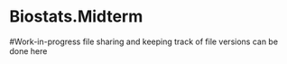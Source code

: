 # Biostats.Midterm

#Work-in-progress file sharing and keeping track of file versions can be done here
